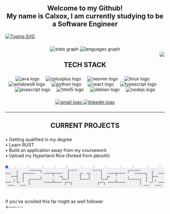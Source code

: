 <h2 align="center">Welcome to my Github!<br> My name is Calxox, I am currently studying to be a Software Engineer</h2>                


[![Typing SVG](https://readme-typing-svg.demolab.com/?lines=Always+learning+and+adapting;Software+Engineer)](https://git.io/typing-svg)

###

<div align="center">
  <img src="https://github-readme-stats.vercel.app/api?username=Calxox&hide_title=false&hide_rank=false&show_icons=true&include_all_commits=true&count_private=true&disable_animations=false&theme=dracula&locale=en&hide_border=false" height="150" alt="stats graph"  />
  <img src="https://github-readme-stats.vercel.app/api/top-langs?username=Calxox&locale=en&hide_title=false&layout=compact&card_width=320&langs_count=5&theme=dracula&hide_border=false" height="150" alt="languages graph"  />
</div>

<img align="right" src="https://visitor-badge.laobi.icu/badge?page_id=Calxox.Calxox&"  />

###

<h2 align="center">TECH STACK</h2>

###

<div align="center">
  <img src="https://cdn.jsdelivr.net/gh/devicons/devicon/icons/java/java-original.svg" height="40" alt="java logo"  />
  <img width="12" />
  <img src="https://cdn.jsdelivr.net/gh/devicons/devicon/icons/cplusplus/cplusplus-original.svg" height="40" alt="cplusplus logo"  />
  <img width="12" />
  <img src="https://skillicons.dev/icons?i=neovim" height="40" alt="neovim logo"  />
  <img width="12" />
  <img src="https://cdn.jsdelivr.net/gh/devicons/devicon/icons/linux/linux-original.svg" height="40" alt="linux logo"  />
  <img width="12" />
  <img src="https://cdn.jsdelivr.net/gh/devicons/devicon/icons/windows8/windows8-original.svg" height="40" alt="windows8 logo"  />
  <img width="12" />
  <img src="https://cdn.jsdelivr.net/gh/devicons/devicon/icons/python/python-original.svg" height="40" alt="python logo"  />
  <img width="12" />
  <img src="https://cdn.jsdelivr.net/gh/devicons/devicon/icons/react/react-original.svg" height="40" alt="react logo"  />
  <img width="12" />
  <img src="https://cdn.jsdelivr.net/gh/devicons/devicon/icons/typescript/typescript-original.svg" height="40" alt="typescript logo"  />
  <img width="12" />
  <img src="https://cdn.jsdelivr.net/gh/devicons/devicon/icons/javascript/javascript-original.svg" height="40" alt="javascript logo"  />
  <img width="12" />
  <img src="https://cdn.jsdelivr.net/gh/devicons/devicon/icons/html5/html5-original.svg" height="40" alt="html5 logo"  />
  <img width="12" />
  <img src="https://cdn.jsdelivr.net/gh/devicons/devicon/icons/debian/debian-original.svg" height="40" alt="debian logo"  />
  <img width="12" />
  <img src="https://cdn.jsdelivr.net/gh/devicons/devicon/icons/nodejs/nodejs-original.svg" height="40" alt="nodejs logo"  />
</div>

###

<div align="center">
  <a href="mailto:calvinoflaherty@gmail.com" target="_blank">
    <img src="https://img.shields.io/static/v1?message=Gmail&logo=gmail&label=&color=D14836&logoColor=white&labelColor=&style=for-the-badge" height="35" alt="gmail logo"  />
  </a>
  <a href="https://au.linkedin.com/in/calvin-bayno-o-flaherty-187aa931b" target="_blank">
    <img src="https://img.shields.io/static/v1?message=LinkedIn&logo=linkedin&label=&color=0077B5&logoColor=white&labelColor=&style=for-the-badge" height="35" alt="linkedin logo"  />
  </a>
</div>

###

<p align="left"><hr></p>

###

<h2 align="center">CURRENT PROJECTS</h2>

###

<p align="left">• Getting qualified in my degree<br>• Learn RUST<br>• Build an application away from my coursework<br>• Upload my Hyperland Rice (forked from jakoolit)</p>

###

<picture>
  <source media="(prefers-color-scheme: dark)" srcset="https://raw.githubusercontent.com/Calxox/Calxox/output/pacman-contribution-graph-dark.svg">
  <source media="(prefers-color-scheme: light)" srcset="https://raw.githubusercontent.com/Calxox/Calxox/output/pacman-contribution-graph.svg">
  <img alt="pacman contribution graph" src="https://raw.githubusercontent.com/Calxox/Calxox/output/pacman-contribution-graph.svg">
</picture>

###

<p align="left">if you've scrolled this far might as well follower<br><------</p>

###
